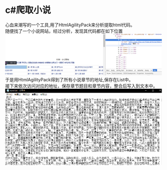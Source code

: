 c#爬取小说
====
心血来潮写的一个工具,用了HtmlAgilityPack来分析提取html代码。<br>
随便找了一个小说网站，经过分析，发现其代码都在如下位置<br>
![](image1.png) <br> 
于是用HtmlAgilityPack得到了所有小说章节的地址,保存在List中。<br>
接下来依次访问对应的地址，保存章节题目和章节内容，整合后写入到文本中。<br>
![](image2.png) <br>

